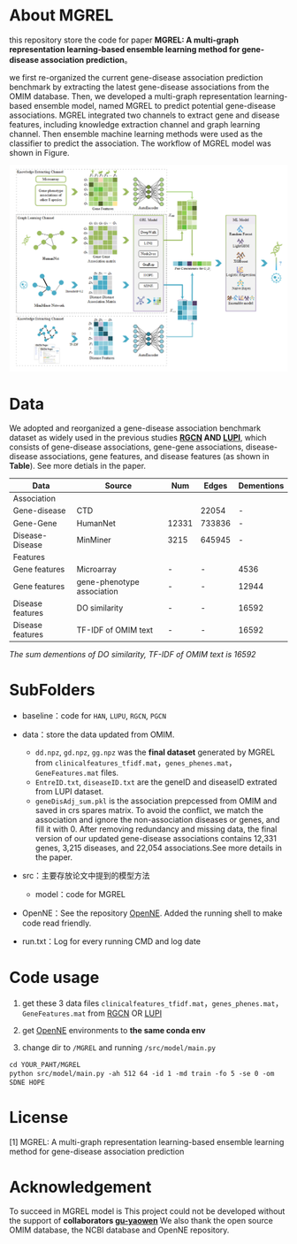 # About MGREL

this repository store the code for paper **MGREL: A multi-graph representation learning-based ensemble learning method for gene-disease association prediction**。

we first re-organized the current gene-disease association prediction benchmark by extracting the latest gene-disease associations from the OMIM database. Then, we developed a multi-graph representation learning-based ensemble model, named MGREL to predict potential gene-disease associations. MGREL integrated two channels to extract gene and disease features, including knowledge extraction channel and graph learning channel. Then ensemble machine learning methods were used as the classifier to predict the association. The workflow of MGREL model was shown in Figure.

![](assert/workflow.png)


# Data

We adopted and reorganized a gene-disease association benchmark dataset as widely used in the previous studies **[RGCN](https://github.com/liyu95/Disease_gene_prioritization_GCN/tree/af763c0ea291406da89edbe92525edb79a03c69a/data_prioritization) AND [LUPI](https://github.com/juanshu30/Disease-Gene-Prioritization-with-Privileged-Information-and-Heteroscedastic-Dropout)**, which consists of gene-disease associations, gene-gene associations, disease-disease associations, gene features, and disease features (as shown in **Table**). See more detials in the paper.

| Data              | Source                     | Num   | Edges  | Dementions |
| ----------------- | -------------------------- | ----- | ------ | ---------- |
| Association       |                            |       |        |            |
| Gene-disease      | CTD                        |       | 22054  | -          |
| Gene-Gene         | HumanNet                   | 12331 | 733836 | -          |
| Disease-Disease   | MinMiner                   | 3215  | 645945 | -          |
| Features          |                            |       |        |            |
| Gene  features    | Microarray                 | -     | -      | 4536       |
| Gene  features    | gene-phenotype association | -     | -      | 12944      |
| Disease  features | DO similarity              | -     | -      | 16592      |
| Disease  features | TF-IDF of OMIM text        | -     | -      | 16592      |
*The sum dementions of DO similarity, TF-IDF of OMIM text is 16592*


# SubFolders

* baseline：code for `HAN`, `LUPU`, `RGCN`, `PGCN`

* data：store the data updated from OMIM.
    * `dd.npz`, `gd.npz`, `gg.npz` was the **final dataset** generated by MGREL from `clinicalfeatures_tfidf.mat`，`genes_phenes.mat`，`GeneFeatures.mat` files. 
    * `EntreID.txt`, `diseaseID.txt` are the geneID and diseaseID extrated from LUPI dataset.
    * `geneDisAdj_sum.pkl` is the association prepcessed from OMIM and saved in crs spares matrix. To avoid the conflict, we match the association and ignore the non-association diseases or genes, and fill it with 0. After removing redundancy and missing data, the final version of our updated gene-disease associations contains 12,331 genes, 3,215 diseases, and 22,054 associations.See more details in the paper.

* src：主要存放论文中提到的模型方法
    * model：code for MGREL

* OpenNE：See the repository [OpenNE](https://github.com/thunlp/OpenNE). Added the running shell to make code read friendly.

* run.txt：Log for every running CMD and log date

# Code usage

1. get these 3 data files `clinicalfeatures_tfidf.mat`，`genes_phenes.mat`，`GeneFeatures.mat` from [RGCN](https://github.com/liyu95/Disease_gene_prioritization_GCN/tree/af763c0ea291406da89edbe92525edb79a03c69a/data_prioritization) OR [LUPI](https://github.com/juanshu30/Disease-Gene-Prioritization-with-Privileged-Information-and-Heteroscedastic-Dropout)

2. get [OpenNE](https://github.com/thunlp/OpenNE) environments to **the same conda env**

3. change dir to `/MGREL` and running `/src/model/main.py`
```SH
cd YOUR_PAHT/MGREL
python src/model/main.py -ah 512 64 -id 1 -md train -fo 5 -se 0 -om SDNE HOPE
```


# License
[1] MGREL: A multi-graph representation learning-based ensemble learning method for gene-disease association prediction


# Acknowledgement
To succeed in MGREL model is
This project could not be developed without the support of **collaborators [gu-yaowen](https://github.com/gu-yaowen)**
We also thank the open source OMIM database, the NCBI database and OpenNE repository.







